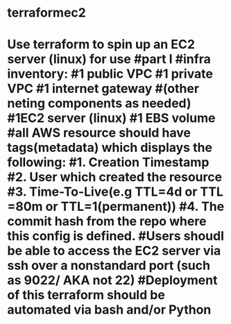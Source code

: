 # terraformec2
# Use terraform to spin up an EC2 server (linux)  for use   #part I #infra inventory: #1 public VPC  #1 private VPC  #1 internet gateway  #(other neting components as needed)  #1EC2 server (linux)  #1 EBS volume   #all AWS resource should have tags(metadata) which displays the following:  #1. Creation Timestamp #2. User which created the resource #3. Time-To-Live(e.g TTL=4d or TTL =80m or TTL=1(permanent)) #4. The commit hash from the repo where this config is defined.   #Users shoudl be able to access the EC2 server via  ssh over a nonstandard port (such as 9022/ AKA not 22)  #Deployment of this terraform should be automated via bash and/or Python 
